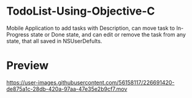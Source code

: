 # TodoList-Using-Objective-C


Mobile Application to add tasks with Description, can move task to In-Progress state or Done state, and can edit or remove the task from any state, that all saved in NSUserDefults.

# Preview 
https://user-images.githubusercontent.com/56158117/226691420-de875a1c-28db-420a-97aa-47e35e2b9cf7.mov

